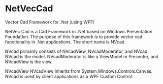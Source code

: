 NetVecCad
=========

Vector Cad Framework for .Net (using WPF)

NetVec Cad is a Cad Framework in .Net based on Windows Presentation Foundation.  The purpose of this framework is to provide vector cad functionality in .Net applications.  The short name is NVcad. 

NVcad primarily consists of NVcadView, NVcadModerator, and NVcad. NVcad is the model.  NVcadModerator is like a ViewModel or Presenter, and NVcadView is the view.

NVcadView
NVcadView inherits from System.Windows.Controls.Canvas.  NVcad is used by client applications as a WPF Custom Control.  


